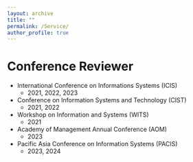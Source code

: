 ```yaml
---
layout: archive
title: ""
permalink: /Service/
author_profile: true
---
```




Conference Reviewer
======
* International Conference on Informations Systems (ICIS) 
  * 2021, 2022, 2023
* Conference on Information Systems and Technology (CIST) 
  * 2021, 2022
* Workshop on Information and Systems (WITS) 
  * 2021
* Academy of Management Annual Conference (AOM)  
  * 2023
* Pacific Asia Conference on Information Systems (PACIS)  
  * 2023, 2024


